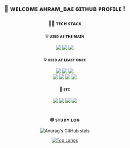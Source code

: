 <div align="center"> 


## :wave: ᴡᴇʟᴄᴏᴍᴇ ᴀʜʀᴀᴍ_ʙᴀᴇ ɢɪᴛʜᴜʙ ᴘʀᴏꜰɪʟᴇ !

### 🧑‍💻 ᴛᴇᴄʜ ꜱᴛᴀᴄᴋ
 
#### :bulb: ᴜꜱᴇᴅ ᴀꜱ ᴛʜᴇ ᴍᴀɪɴ
<img src="https://img.shields.io/badge/python-%233776AB.svg?&style=for-the-badge&logo=python&logoColor=white" />
<img src="https://img.shields.io/badge/mysql-4479A1?style=for-the-badge&logo=mysql&logoColor=white">
<img src="https://img.shields.io/badge/Tableau-E97627?style=for-the-badge&logo=Tableau&logoColor=white">


#### :bulb: ᴜꜱᴇᴅ ᴀᴛ ʟᴇᴀꜱᴛ ᴏɴᴄᴇ
<img src="https://img.shields.io/badge/TensorFlow-FF6F00?style=for-the-badge&logo=TensorFlow&logoColor=white">
<img src="https://img.shields.io/badge/OpenAI-412991?style=for-the-badge&logo=OpenAI&logoColor=white">
<img src="https://img.shields.io/badge/django-%23092E20.svg?&style=for-the-badge&logo=django&logoColor=white" />
<br/>
<img src="https://img.shields.io/badge/javascript-%23F7DF1E.svg?&style=for-the-badge&logo=javascript&logoColor=black" />
<img src="https://img.shields.io/badge/html5-E34F26?style=for-the-badge&logo=html5&logoColor=white">
<img src="https://img.shields.io/badge/css-1572B6?style=for-the-badge&logo=css3&logoColor=white">
<img src="https://img.shields.io/badge/Linux-FCC624?style=for-the-badge&logo=Linux&logoColor=white">





#### :rocket: ᴇᴛᴄ
<img src="https://img.shields.io/badge/github-%23181717.svg?&style=for-the-badge&logo=github&logoColor=white" />
<img src="https://img.shields.io/badge/slack-%234A154B.svg?&style=for-the-badge&logo=slack&logoColor=white" />
<img src="https://img.shields.io/badge/AWS-232F3E?style=for-the-badge&logo=Amazon AWS&logoColor=white">
<img src="https://img.shields.io/badge/1Password-1A285F?style=for-the-badge&logo=1Password&logoColor=white">


 
   <br/>
   <br/>
 
### :globe_with_meridians: ꜱᴛᴜᴅʏ ʟᴏɢ
![Anurag's GitHub stats](https://github-readme-stats.vercel.app/api?username=BARAM1NG&show_icons=true&theme=radical)

[![Top Langs](https://github-readme-stats.vercel.app/api/top-langs/?username=BARAM1NG&layout=compact)](https://github.com/BARAM1NG/github-readme-stats)  

</div>

<!--
**BARAM1NG/BARAM1NG** is a ✨ _special_ ✨ repository because its `README.md` (this file) appears on your GitHub profile.

Here are some ideas to get you started:

- 🔭 I’m currently working on ...
- 🌱 I’m currently learning ...
- 👯 I’m looking to collaborate on ...
- 🤔 I’m looking for help with ...
- 💬 Ask me about ...
- 📫 How to reach me: ...
- 😄 Pronouns: ...
- ⚡ Fun fact: ...
-->
